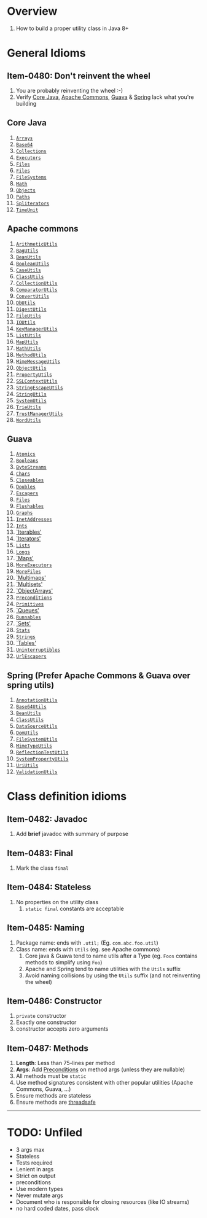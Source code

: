 # Overview
1. How to build a proper utility class in Java 8+


# General Idioms
## **Item-0480**: Don't reinvent the wheel
1. You are probably reinventing the wheel :-)
1. Verify [Core Java](https://docs.oracle.com/en/java/javase/11/docs/api/), [Apache Commons](https://commons.apache.org/), [Guava](https://javadoc.io/doc/com.google.guava/guava/latest/index.html) & [Spring](https://docs.spring.io/spring-framework/docs/current/javadoc-api/) lack what you're building

## Core Java
1. [`Arrays`](https://docs.oracle.com/en/java/javase/11/docs/api/java.base/java/util/Arrays.html)
1. [`Base64`](https://docs.oracle.com/en/java/javase/11/docs/api/java.base/java/util/Base64.html)
1. [`Collections`](https://docs.oracle.com/en/java/javase/11/docs/api/java.base/java/util/Collections.html)
1. [`Executors`](https://docs.oracle.com/en/java/javase/11/docs/api/java.base/java/util/concurrent/Executors.html)
1. [`Files`](https://docs.oracle.com/en/java/javase/11/docs/api/java.base/java/nio/file/Files.html)
1. [`Files`](https://docs.oracle.com/en/java/javase/11/docs/api/java.base/java/nio/file/Files.html)
1. [`FileSystems`](https://docs.oracle.com/en/java/javase/11/docs/api/java.base/java/nio/file/FileSystems.html)
1. [`Math`](https://docs.oracle.com/en/java/javase/11/docs/api/java.base/java/lang/Math.html)
1. [`Objects`](https://docs.oracle.com/en/java/javase/11/docs/api/java.base/java/util/Objects.html)
1. [`Paths`](https://docs.oracle.com/en/java/javase/11/docs/api/java.base/java/nio/file/Paths.html)
1. [`Spliterators`](https://docs.oracle.com/en/java/javase/11/docs/api/java.base/java/util/Spliterators.html)
1. [`TimeUnit`](https://docs.oracle.com/en/java/javase/11/docs/api/java.base/java/util/concurrent/TimeUnit.html)


## Apache commons
1. [`ArithmeticUtils`](https://commons.apache.org/proper/commons-math/javadocs/api-3.6.1/org/apache/commons/math3/util/ArithmeticUtils.html)
1. [`BagUtils`](https://commons.apache.org/proper/commons-collections/javadocs/api-4.4/org/apache/commons/collections4/BagUtils.html)
1. [`BeanUtils`](https://commons.apache.org/proper/commons-beanutils/javadocs/v1.9.4/apidocs/org/apache/commons/beanutils/BeanUtils.html)
1. [`BooleanUtils`](https://commons.apache.org/proper/commons-lang/apidocs/org/apache/commons/lang3/BooleanUtils.html)
1. [`CaseUtils`](https://commons.apache.org/proper/commons-text/apidocs/org/apache/commons/text/CaseUtils.html)
1. [`ClassUtils`](https://commons.apache.org/proper/commons-lang/apidocs/org/apache/commons/lang3/ClassUtils.html)
1. [`CollectionUtils`](https://commons.apache.org/proper/commons-collections/javadocs/api-4.4/org/apache/commons/collections4/CollectionUtils.html)
1. [`ComparatorUtils`](https://commons.apache.org/proper/commons-collections/javadocs/api-4.4/org/apache/commons/collections4/ComparatorUtils.html)
1. [`ConvertUtils`](https://commons.apache.org/proper/commons-beanutils/javadocs/v1.9.4/apidocs/org/apache/commons/beanutils/ConvertUtils.html)
1. [`DbUtils`](https://commons.apache.org/proper/commons-dbutils/apidocs/org/apache/commons/dbutils/DbUtils.html)
1. [`DigestUtils`](https://commons.apache.org/proper/commons-codec/archives/1.15/apidocs/org/apache/commons/codec/digest/DigestUtils.html)
1. [`FileUtils`](https://commons.apache.org/proper/commons-io/apidocs/org/apache/commons/io/FileUtils.html)
1. [`IOUtils`](https://commons.apache.org/proper/commons-io/apidocs/org/apache/commons/io/IOUtils.html)
1. [`KeyManagerUtils`](https://commons.apache.org/proper/commons-net/apidocs/org/apache/commons/net/util/KeyManagerUtils.html)
1. [`ListUtils`](https://commons.apache.org/proper/commons-collections/javadocs/api-4.4/org/apache/commons/collections4/ListUtils.html)
1. [`MapUtils`](https://commons.apache.org/proper/commons-collections/javadocs/api-4.4/org/apache/commons/collections4/MapUtils.html)
1. [`MathUtils`](https://commons.apache.org/proper/commons-math/javadocs/api-3.6.1/org/apache/commons/math3/util/MathUtils.html)
1. [`MethodUtils`](https://commons.apache.org/proper/commons-beanutils/javadocs/v1.9.4/apidocs/org/apache/commons/beanutils/MethodUtils.html)
1. [`MimeMessageUtils`](https://commons.apache.org/proper/commons-email/javadocs/api-release/org/apache/commons/mail/util/MimeMessageUtils.html)
1. [`ObjectUtils`](https://commons.apache.org/proper/commons-lang/apidocs/org/apache/commons/lang3/ObjectUtils.html)
1. [`PropertyUtils`](https://commons.apache.org/proper/commons-beanutils/javadocs/v1.9.4/apidocs/org/apache/commons/beanutils/PropertyUtils.html)
1. [`SSLContextUtils`](https://commons.apache.org/proper/commons-net/apidocs/org/apache/commons/net/util/SSLContextUtils.html)
1. [`StringEscapeUtils`](https://commons.apache.org/proper/commons-text/apidocs/org/apache/commons/text/StringEscapeUtils.html)
1. [`StringUtils`](https://commons.apache.org/proper/commons-lang/apidocs/org/apache/commons/lang3/StringUtils.html)
1. [`SystemUtils`](https://commons.apache.org/proper/commons-lang/apidocs/org/apache/commons/lang3/SystemUtils.html)
1. [`TrieUtils`](https://commons.apache.org/proper/commons-collections/javadocs/api-4.4/org/apache/commons/collections4/TrieUtils.html)
1. [`TrustManagerUtils`](https://commons.apache.org/proper/commons-net/apidocs/org/apache/commons/net/util/TrustManagerUtils.html)
1. [`WordUtils`](https://commons.apache.org/proper/commons-text/apidocs/org/apache/commons/text/WordUtils.html)

## Guava
1. [`Atomics`](https://javadoc.io/static/com.google.guava/guava/31.0.1-jre/com/google/common/util/concurrent/Atomics.html)
1. [`Booleans`](https://javadoc.io/static/com.google.guava/guava/31.0.1-jre/com/google/common/primitives/Booleans.html)
1. [`ByteStreams`](https://javadoc.io/static/com.google.guava/guava/31.0.1-jre/com/google/common/io/ByteStreams.html)
1. [`Chars`](https://javadoc.io/static/com.google.guava/guava/31.0.1-jre/com/google/common/primitives/Chars.html)
1. [`Closeables`](https://javadoc.io/static/com.google.guava/guava/31.0.1-jre/com/google/common/io/Closeables.html)
1. [`Doubles`](https://javadoc.io/static/com.google.guava/guava/31.0.1-jre/com/google/common/primitives/Doubles.html)
1. [`Escapers`](https://javadoc.io/static/com.google.guava/guava/31.0.1-jre/com/google/common/escape/Escapers.html)
1. [`Files`](https://javadoc.io/static/com.google.guava/guava/31.0.1-jre/com/google/common/io/Files.html)
1. [`Flushables`](https://javadoc.io/static/com.google.guava/guava/31.0.1-jre/com/google/common/io/Flushables.html)
1. [`Graphs`](https://javadoc.io/static/com.google.guava/guava/31.0.1-jre/com/google/common/graph/Graphs.html)
1. [`InetAddresses`](https://javadoc.io/static/com.google.guava/guava/31.0.1-jre/com/google/common/net/InetAddresses.html)
1. [`Ints`](https://javadoc.io/static/com.google.guava/guava/31.0.1-jre/com/google/common/primitives/Ints.html)
1. [`Iterables'](https://javadoc.io/static/com.google.guava/guava/31.0.1-jre/com/google/common/collect/Iterables.html)
1. [`Iterators'](https://javadoc.io/static/com.google.guava/guava/31.0.1-jre/com/google/common/collect/Iterators.html)
1. [`Lists`](https://javadoc.io/static/com.google.guava/guava/31.0.1-jre/com/google/common/collect/Lists.html)
1. [`Longs`](https://javadoc.io/static/com.google.guava/guava/31.0.1-jre/com/google/common/primitives/Longs.html)
1. [`Maps'](https://javadoc.io/static/com.google.guava/guava/31.0.1-jre/com/google/common/collect/Maps.html)
1. [`MoreExecutors`](https://javadoc.io/static/com.google.guava/guava/31.0.1-jre/com/google/common/util/concurrent/MoreExecutors.html)
1. [`MoreFiles`](https://javadoc.io/static/com.google.guava/guava/31.0.1-jre/com/google/common/io/MoreFiles.html)
1. [`Multimaps'](https://javadoc.io/static/com.google.guava/guava/31.0.1-jre/com/google/common/collect/Multimaps.html)
1. [`Multisets'](https://javadoc.io/static/com.google.guava/guava/31.0.1-jre/com/google/common/collect/Multisets.html)
1. [`ObjectArrays'](https://javadoc.io/static/com.google.guava/guava/31.0.1-jre/com/google/common/collect/ObjectArrays.html)
1. [`Preconditions`](https://javadoc.io/static/com.google.guava/guava/31.0.1-jre/com/google/common/base/Preconditions.html)
1. [`Primitives`](https://javadoc.io/static/com.google.guava/guava/31.0.1-jre/com/google/common/primitives/Primitives.html)
1. [`Queues'](https://javadoc.io/static/com.google.guava/guava/31.0.1-jre/com/google/common/collect/Queues.html)
1. [`Runnables`](https://javadoc.io/static/com.google.guava/guava/31.0.1-jre/com/google/common/util/concurrent/Runnables.html)
1. [`Sets'](https://javadoc.io/static/com.google.guava/guava/31.0.1-jre/com/google/common/collect/Sets.html)
1. [`Stats`](https://javadoc.io/static/com.google.guava/guava/31.0.1-jre/com/google/common/math/Stats.html)
1. [`Strings`](https://javadoc.io/static/com.google.guava/guava/31.0.1-jre/com/google/common/base/Strings.html)
1. [`Tables'](https://javadoc.io/static/com.google.guava/guava/31.0.1-jre/com/google/common/collect/Tables.html)
1. [`Uninterruptibles`](https://javadoc.io/static/com.google.guava/guava/31.0.1-jre/com/google/common/util/concurrent/Uninterruptibles.html)
1. [`UrlEscapers`](https://javadoc.io/static/com.google.guava/guava/31.0.1-jre/com/google/common/net/UrlEscapers.html)

## Spring (Prefer Apache Commons & Guava over spring utils)
1. [`AnnotationUtils`](https://docs.spring.io/spring-framework/docs/current/javadoc-api/org/springframework/core/annotation/AnnotationUtils.html)
1. [`Base64Utils`](https://docs.spring.io/spring-framework/docs/current/javadoc-api/org/springframework/util/Base64Utils.html)
1. [`BeanUtils`](https://docs.spring.io/spring-framework/docs/current/javadoc-api/org/springframework/beans/BeanUtils.html)
1. [`ClassUtils`](https://docs.spring.io/spring-framework/docs/current/javadoc-api/org/springframework/util/ClassUtils.html)
1. [`DataSourceUtils`](https://docs.spring.io/spring-framework/docs/current/javadoc-api/org/springframework/jdbc/datasource/DataSourceUtils.html)
1. [`DomUtils`](https://docs.spring.io/spring-framework/docs/current/javadoc-api/org/springframework/util/xml/DomUtils.html)
1. [`FileSystemUtils`](https://docs.spring.io/spring-framework/docs/current/javadoc-api/org/springframework/util/FileSystemUtils.html)
1. [`MimeTypeUtils`](https://docs.spring.io/spring-framework/docs/current/javadoc-api/org/springframework/util/MimeTypeUtils.html)
1. [`ReflectionTestUtils`](https://docs.spring.io/spring-framework/docs/current/javadoc-api/org/springframework/test/util/ReflectionTestUtils.html)
1. [`SystemPropertyUtils`](https://docs.spring.io/spring-framework/docs/current/javadoc-api/org/springframework/util/SystemPropertyUtils.html)
1. [`UriUtils`](https://docs.spring.io/spring-framework/docs/current/javadoc-api/org/springframework/web/util/UriUtils.html)
1. [`ValidationUtils`](https://docs.spring.io/spring-framework/docs/current/javadoc-api/org/springframework/validation/ValidationUtils.html)



# Class definition idioms
## **Item-0482**: Javadoc
1. Add **brief** javadoc with summary of purpose

## **Item-0483**: Final
1. Mark the class `final`

## **Item-0484**: Stateless
1. No properties on the utility class
    1. `static final` constants are acceptable

## **Item-0485**: Naming
1. Package name: ends with `.util;` (Eg. `com.abc.foo.util`)
1. Class name: ends with `Utils` (eg. see Apache commons)
    1. Core java & Guava tend to name utils after a Type (eg. `Foos` contains methods to simplify using `Foo`)
    1. Apache and Spring tend to name utilities with the `Utils` suffix
    1. Avoid naming collisions by using the `Utils` suffix (and not reinventing the wheel)

## **Item-0486**: Constructor
1. `private` constructor
1. Exactly one constructor
1. constructor accepts zero arguments


## **Item-0487**: Methods
1. **Length**: Less than 75-lines per method
1. **Args**: Add [Preconditions](./preconditions.md) on method args (unless they are nullable)
1. All methods must be `static`
1. Use method signatures consistent with other popular utilities (Apache Commons, Guava, ...)
1. Ensure methods are stateless
1. Ensure methods are [threadsafe](https://en.wikipedia.org/wiki/Thread_safety)



--------
# TODO: Unfiled
- 3 args max
- Stateless
- Tests required
- Lenient in args
- Strict on output
- preconditions
- Use modern types
- Never mutate args
- Document who is responsible for closing resources (like IO streams)
- no hard coded dates, pass clock
